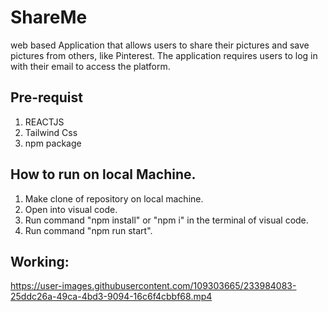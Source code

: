 # ShareMe
web based Application that allows users to share their pictures and save pictures from others, like Pinterest. The application requires users to log in with their email to access the platform.

## Pre-requist
1. REACTJS
2. Tailwind Css
3. npm package

## How to run on local Machine.
1. Make clone of repository on local machine.
2. Open into visual code.
3. Run command "npm install" or "npm i" in the terminal of visual code.
4. Run command "npm run start".

## Working:
https://user-images.githubusercontent.com/109303665/233984083-25ddc26a-49ca-4bd3-9094-16c6f4cbbf68.mp4

